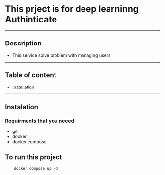 # This prject is for deep learninng Authinticate


___
## Description
 - This service solve problem with managing users

___


## Table of content
 - [Installation](#installation)
___


## Instalation
### Requirments that you neeed
* git
* docker
* docker compose
## To run this project
```shell
    docker compose up -d
```


